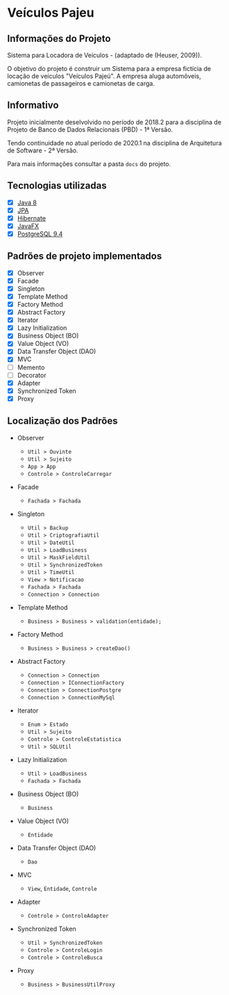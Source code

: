 # Veículos Pajeu

## Informações do Projeto
Sistema para Locadora de Veículos - (adaptado de (Heuser, 2009)).

O objetivo do projeto é construir um Sistema para a empresa fictícia de locação de veículos "Veículos Pajeú". A empresa aluga automôveis, camionetas de passageiros e camionetas de carga.

## Informativo
Projeto inicialmente deselvolvido no período de 2018.2 para a disciplina de Projeto de Banco de Dados Relacionais (PBD) - 1ª Versão.

Tendo continuidade no atual período de 2020.1 na disciplina de Arquitetura de Software - 2ª Versão.

Para mais informações consultar a pasta `docs` do projeto.

## Tecnologias utilizadas
- [x] [Java 8](https://www.java.com/)
- [x] [JPA](https://www.oracle.com/java/technologies/persistence-jsp.html)
- [x] [Hibernate](https://hibernate.org/)
- [x] [JavaFX](https://openjfx.io/)
- [x] [PostgreSQL 9.4](https://www.postgresql.org/)

## Padrões de projeto implementados
- [x] Observer
- [x] Facade
- [x] Singleton
- [x] Template Method
- [x] Factory Method
- [x] Abstract Factory
- [x] Iterator
- [x] Lazy Initialization
- [x] Business Object (BO)
- [x] Value Object (VO)
- [x] Data Transfer Object (DAO)
- [x] MVC
- [ ] Memento
- [ ] Decorator
- [x] Adapter
- [x] Synchronized Token
- [x] Proxy

## Localização dos Padrões
- Observer
	- `Util > Ouvinte`
	- `Util > Sujeito`
	- `App > App`
	- `Controle > ControleCarregar`
	
- Facade
	- `Fachada > Fachada`
	
- Singleton
	- `Util > Backup`
	- `Util > CriptografiaUtil`
	- `Util > DateUtil`
	- `Util > LoadBusiness`
	- `Util > MaskFieldUtil`
	- `Util > SynchronizedToken`
	- `Util > TimeUtil`
	- `View > Notificacao`
	- `Fachada > Fachada`
	- `Connection > Connection`
 
- Template Method
	- `Business > Business > validation(entidade);`
 
- Factory Method
	- `Business > Business > createDao()`
 
- Abstract Factory
	- `Connection > Connection`
	- `Connection > IConnectionFactory`
	- `Connection > ConnectionPostgre`
	- `Connection > ConnectionMySql`
 
- Iterator
	- `Enum > Estado`
	- `Util > Sujeito`
	- `Controle > ControleEstatistica`
	- `Util > SQLUtil`
 
- Lazy Initialization
	- `Util > LoadBusiness`
	- `Fachada > Fachada`
 
- Business Object (BO)
	- `Business`
- Value Object (VO)
	- `Entidade`
- Data Transfer Object (DAO)
	- `Dao`
- MVC
	- `View`, `Entidade`, `Controle`
	
- Adapter
	- `Controle > ControleAdapter`
	
- Synchronized Token
	- `Util > SynchronizedToken`
	- `Controle > ControleLogin`
	- `Controle > ControleBusca`
 
- Proxy
	- `Business > BusinessUtilProxy`
